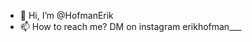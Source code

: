 - 👋 Hi, I’m @HofmanErik
- 📫 How to reach me? DM on instagram erikhofman___

<!---
HofmanErik/HofmanErik is a ✨ special ✨ repository because its `README.md` (this file) appears on your GitHub profile.
You can click the Preview link to take a look at your changes.
--->
